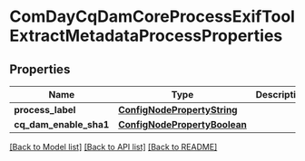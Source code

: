 # ComDayCqDamCoreProcessExifToolExtractMetadataProcessProperties

## Properties
Name | Type | Description | Notes
------------ | ------------- | ------------- | -------------
**process_label** | [**ConfigNodePropertyString**](ConfigNodePropertyString.md) |  | [optional] 
**cq_dam_enable_sha1** | [**ConfigNodePropertyBoolean**](ConfigNodePropertyBoolean.md) |  | [optional] 

[[Back to Model list]](../README.md#documentation-for-models) [[Back to API list]](../README.md#documentation-for-api-endpoints) [[Back to README]](../README.md)



